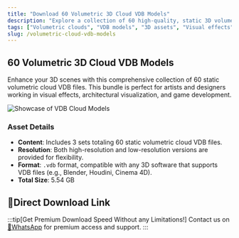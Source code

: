```yaml
---
title: "Download 60 Volumetric 3D Cloud VDB Models"
description: "Explore a collection of 60 high-quality, static 3D volumetric cloud VDB models, perfect for any software that supports VDB files. Available in high and low resolution."
tags: ["Volumetric clouds", "VDB models", "3D assets", "Visual effects", "Architectural visualization", "Game development"]
slug: /volumetric-cloud-vdb-models
---
```


## 60 Volumetric 3D Cloud VDB Models

Enhance your 3D scenes with this comprehensive collection of 60 static volumetric cloud VDB files. This bundle is perfect for artists and designers working in visual effects, architectural visualization, and game development.

![Showcase of VDB Cloud Models](https://www.gfxcamp.com/wp-content/uploads/2025/09/VDB-Clouds-MEGA-BUNDLE-3-in-1.jpg)

### Asset Details

-   **Content**: Includes 3 sets totaling 60 static volumetric cloud VDB files.
-   **Resolution**: Both high-resolution and low-resolution versions are provided for flexibility.
-   **Format**: `.vdb` format, compatible with any 3D software that supports VDB files (e.g., Blender, Houdini, Cinema 4D).
-   **Total Size**: 5.54 GB

## 🚀Direct Download Link
:::tip[Get Premium Download Speed Without any Limitations!]
Contact us on [💬WhatsApp](https://wa.me/+8613237610083) for premium  access and support.
:::
